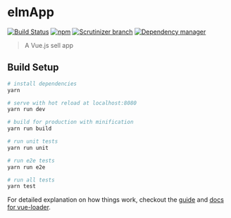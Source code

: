 # elmApp
[![Build Status](https://travis-ci.org/varandrew/vue2.0-ele-App.svg?branch=master)](https://travis-ci.org/varandrew/vue2.0-elm-App)
[![npm](https://img.shields.io/npm/v/npm.svg)](https://github.com/VarAndrewChen/vue2.0-elm-App)
[![Scrutinizer branch](https://img.shields.io/scrutinizer/coverage/g/phpmyadmin/phpmyadmin/master.svg)](https://github.com/VarAndrewChen/vue2.0-elm-App)
[![Dependency manager](https://david-dm.org/varandrew/vue2.0-elm-App.svg)](https://david-dm.org/varandrew/vue2.0-elm-App)
> A Vue.js sell app

## Build Setup

``` bash
# install dependencies
yarn

# serve with hot reload at localhost:8080
yarn run dev

# build for production with minification
yarn run build

# run unit tests
yarn run unit

# run e2e tests
yarn run e2e

# run all tests
yarn test
```

For detailed explanation on how things work, checkout the [guide](http://vuejs-templates.github.io/webpack/) and [docs for vue-loader](http://vuejs.github.io/vue-loader).
